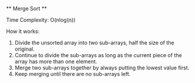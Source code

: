 ** Merge Sort **

Time Complexity: O(nlog(n))

How it works:
1. Divide the unsorted array into two sub-arrays, half the size of the original.
2. Continue to divide the sub-arrays as long as the current piece of the array has more than one element.
3. Merge two sub-arrays together by always putting the lowest value first.
4. Keep merging until there are no sub-arrays left.
